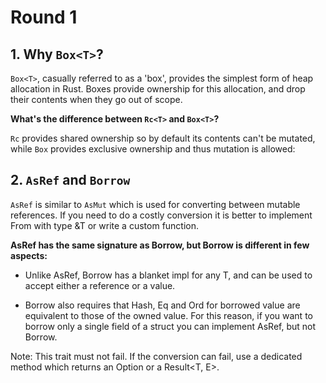 # Round 1

## 1. Why `Box<T>`?

`Box<T>`, casually referred to as a 'box', provides the simplest form of heap allocation in Rust. Boxes provide ownership for this allocation, and drop their contents when they go out of scope.

**What's the difference between `Rc<T>` and `Box<T>`?**

`Rc` provides shared ownership so by default its contents can't be mutated, while `Box` provides exclusive ownership and thus mutation is allowed:

## 2. `AsRef` and `Borrow`

`AsRef` is similar to `AsMut` which is used for converting between mutable references. If you need to do a costly conversion it is better to implement From with type &T or write a custom function.

**AsRef has the same signature as Borrow, but Borrow is different in few aspects:**

+ Unlike AsRef, Borrow has a blanket impl for any T, and can be used to accept either a reference or a value.

+ Borrow also requires that Hash, Eq and Ord for borrowed value are equivalent to those of the owned value. For this reason, if you want to borrow only a single field of a struct you can implement AsRef, but not Borrow.

Note: This trait must not fail. If the conversion can fail, use a dedicated method which returns an Option<T> or a Result<T, E>.
